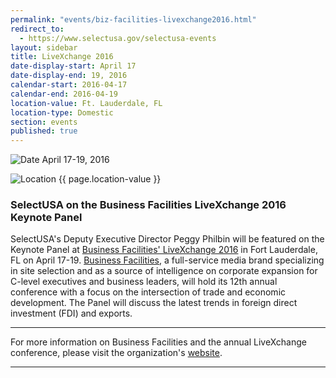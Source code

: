 ```yaml
---
permalink: "events/biz-facilities-livexchange2016.html"
redirect_to:
  - https://www.selectusa.gov/selectusa-events
layout: sidebar
title: LiveXchange 2016
date-display-start: April 17
date-display-end: 19, 2016
calendar-start: 2016-04-17
calendar-end: 2016-04-19
location-value: Ft. Lauderdale, FL
location-type: Domestic
section: events
published: true
---
```



![Date](https://google.github.io/material-design-icons/action/svg/design/ic_event_24px.svg "Date") April 17-19, 2016

![Location](http://google.github.io/material-design-icons/social/svg/design/ic_location_city_24px.svg "Location") {{ page.location-value }}

### SelectUSA on the Business Facilities LiveXchange 2016 Keynote Panel

SelectUSA's Deputy Executive Director Peggy Philbin will be featured on the Keynote Panel at [Business Facilities' LiveXchange 2016](http://bflivexchange.com/) in Fort Lauderdale, FL on April 17-19. [Business Facilities](http://businessfacilities.com/), a full-service media brand specializing in site selection and as a source of intelligence on corporate expansion for C-level executives and business leaders, will hold its 12th annual conference with a focus on the intersection of trade and economic development. The Panel will discuss the latest trends in foreign direct investment (FDI) and exports.

---

For more information on Business Facilities and the annual LiveXchange conference, please visit the organization's [website](http://businessfacilities.com/).

---

